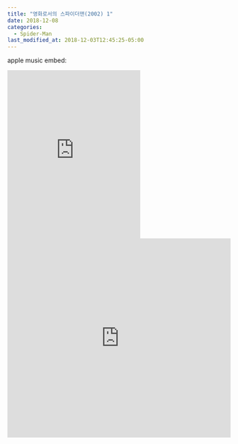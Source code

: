 ```yaml
---
title: "영화로서의 스파이더맨(2002) 1"
date: 2018-12-08
categories:
  - Spider-Man
last_modified_at: 2018-12-03T12:45:25-05:00
---
```

apple music embed:
<iframe src="https://embed.music.apple.com/jp/playlist/car-play/pl.u-d2b0kyjtDpLAA9" width="300" height="380" frameborder="0" allowtransparency="true"></iframe>

<iframe allow="autoplay *; encrypted-media *;" frameborder="0" height="450" style="width:100%;max-width:660px;overflow:hidden;background:transparent;" sandbox="allow-forms allow-popups allow-same-origin allow-scripts allow-storage-access-by-user-activation allow-top-navigation-by-user-activation" src="https://embed.music.apple.com/us/playlist/the-a-list-hip-hop/pl.abe8ba42278f4ef490e3a9fc5ec8e8c5"></iframe>
